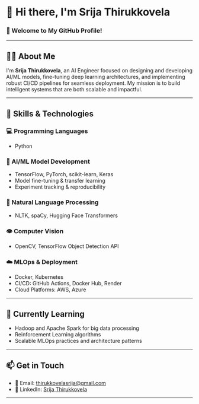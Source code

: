 # 👋 Hi there, I'm Srija Thirukkovela

### 🧠 Welcome to My GitHub Profile!

---

## 👩‍💻 About Me
I'm **Srija Thirukkovela**, an AI Engineer focused on designing and developing AI/ML models, fine-tuning deep learning architectures, and implementing robust CI/CD pipelines for seamless deployment. My mission is to build intelligent systems that are both scalable and impactful.

---

## 🚀 Skills & Technologies

### 💻 Programming Languages
- Python

### 🤖 AI/ML Model Development
- TensorFlow, PyTorch, scikit-learn, Keras  
- Model fine-tuning & transfer learning  
- Experiment tracking & reproducibility

### 🧠 Natural Language Processing
- NLTK, spaCy, Hugging Face Transformers

### 👁️ Computer Vision
- OpenCV, TensorFlow Object Detection API

### ☁️ MLOps & Deployment
- Docker, Kubernetes  
- CI/CD: GitHub Actions, Docker Hub, Render  
- Cloud Platforms: AWS, Azure

---

## 🌱 Currently Learning
- Hadoop and Apache Spark for big data processing  
- Reinforcement Learning algorithms  
- Scalable MLOps practices and architecture patterns  

---

## 📫 Get in Touch
- 📧 Email: [thirukkovelasrija@gmail.com](mailto:thirukkovelasrija@gmail.com)  
- 💼 LinkedIn: [Srija Thirukkovela](https://www.linkedin.com/in/srija-thirukkovela)

---
